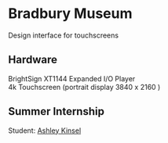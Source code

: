 # Bradbury Museum

Design interface for touchscreens

## Hardware
BrightSign XT1144 Expanded I/O Player  
4k Touchscreen (portrait display 3840 x 2160 )

## Summer Internship
Student: [Ashley Kinsel](https://github.com/AKinsel1)
